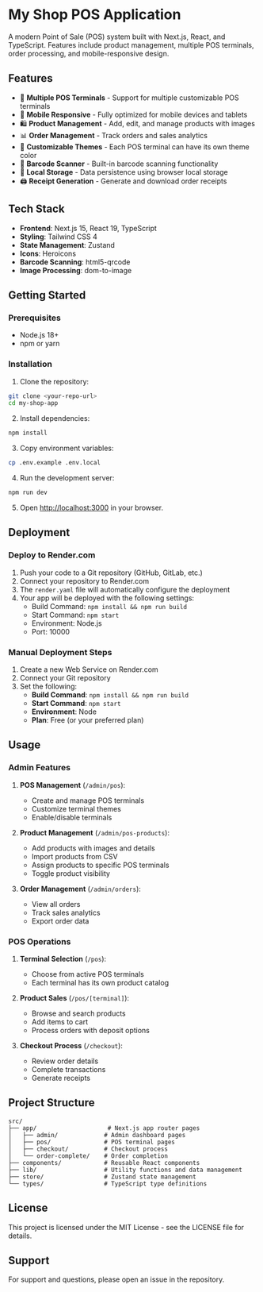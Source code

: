 # My Shop POS Application

A modern Point of Sale (POS) system built with Next.js, React, and TypeScript. Features include product management, multiple POS terminals, order processing, and mobile-responsive design.

## Features

- 🏪 **Multiple POS Terminals** - Support for multiple customizable POS terminals
- 📱 **Mobile Responsive** - Fully optimized for mobile devices and tablets
- 🛍️ **Product Management** - Add, edit, and manage products with images
- 📊 **Order Management** - Track orders and sales analytics
- 🎨 **Customizable Themes** - Each POS terminal can have its own theme color
- 📱 **Barcode Scanner** - Built-in barcode scanning functionality
- 💾 **Local Storage** - Data persistence using browser local storage
- 🖨️ **Receipt Generation** - Generate and download order receipts

## Tech Stack

- **Frontend**: Next.js 15, React 19, TypeScript
- **Styling**: Tailwind CSS 4
- **State Management**: Zustand
- **Icons**: Heroicons
- **Barcode Scanning**: html5-qrcode
- **Image Processing**: dom-to-image

## Getting Started

### Prerequisites

- Node.js 18+ 
- npm or yarn

### Installation

1. Clone the repository:
```bash
git clone <your-repo-url>
cd my-shop-app
```

2. Install dependencies:
```bash
npm install
```

3. Copy environment variables:
```bash
cp .env.example .env.local
```

4. Run the development server:
```bash
npm run dev
```

5. Open [http://localhost:3000](http://localhost:3000) in your browser.

## Deployment

### Deploy to Render.com

1. Push your code to a Git repository (GitHub, GitLab, etc.)
2. Connect your repository to Render.com
3. The `render.yaml` file will automatically configure the deployment
4. Your app will be deployed with the following settings:
   - Build Command: `npm install && npm run build`
   - Start Command: `npm start`
   - Environment: Node.js
   - Port: 10000

### Manual Deployment Steps

1. Create a new Web Service on Render.com
2. Connect your Git repository
3. Set the following:
   - **Build Command**: `npm install && npm run build`
   - **Start Command**: `npm start`
   - **Environment**: Node
   - **Plan**: Free (or your preferred plan)

## Usage

### Admin Features

1. **POS Management** (`/admin/pos`):
   - Create and manage POS terminals
   - Customize terminal themes
   - Enable/disable terminals

2. **Product Management** (`/admin/pos-products`):
   - Add products with images and details
   - Import products from CSV
   - Assign products to specific POS terminals
   - Toggle product visibility

3. **Order Management** (`/admin/orders`):
   - View all orders
   - Track sales analytics
   - Export order data

### POS Operations

1. **Terminal Selection** (`/pos`):
   - Choose from active POS terminals
   - Each terminal has its own product catalog

2. **Product Sales** (`/pos/[terminal]`):
   - Browse and search products
   - Add items to cart
   - Process orders with deposit options

3. **Checkout Process** (`/checkout`):
   - Review order details
   - Complete transactions
   - Generate receipts

## Project Structure

```
src/
├── app/                    # Next.js app router pages
│   ├── admin/             # Admin dashboard pages
│   ├── pos/               # POS terminal pages
│   ├── checkout/          # Checkout process
│   └── order-complete/    # Order completion
├── components/            # Reusable React components
├── lib/                   # Utility functions and data management
├── store/                 # Zustand state management
└── types/                 # TypeScript type definitions
```

## License

This project is licensed under the MIT License - see the LICENSE file for details.

## Support

For support and questions, please open an issue in the repository.
